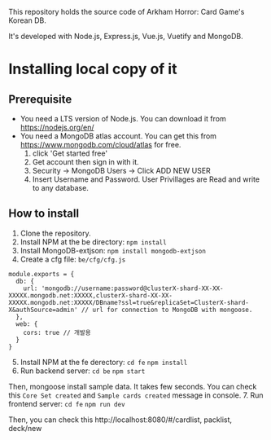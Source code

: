 This repository holds the source code of Arkham Horror: Card Game's Korean DB.

It's developed with Node.js, Express.js, Vue.js, Vuetify and MongoDB.

# Installing local copy of it

## Prerequisite

* You need a LTS version of Node.js. You can download it from <https://nodejs.org/en/>
* You need a MongoDB atlas account. You can get this from <https://www.mongodb.com/cloud/atlas> for free.
  1. click 'Get started free'
  2. Get account then sign in with it.
  3. Security -> MongoDB Users -> Click ADD NEW USER
  4. Insert Username and Password. User Privillages are Read and write to any database.

## How to install

1. Clone the repository.
2. Install NPM at the be directory: `npm install`
3. Install MongoDB-extjson: `npm install mongodb-extjson`
4. Create a cfg file: `be/cfg/cfg.js`
```
module.exports = {
  db: {
    url: 'mongodb://username:password@clusterX-shard-XX-XX-XXXXX.mongodb.net:XXXXX,clusterX-shard-XX-XX-XXXXX.mongodb.net:XXXXX/DBname?ssl=true&replicaSet=ClusterX-shard-X&authSource=admin' // url for connection to MongoDB with mongoose.
  },
  web: {
    cors: true // 개발용
  }
}
```
5. Install NPM at the fe derectory: `cd fe` `npm install`
6. Run backend server: `cd be` `npm start`

Then, mongoose install sample data. It takes few seconds. You can check this `Core Set created` and `Sample cards created` message in console.
7. Run frontend server: `cd fe` `npm run dev`

Then, you can check this http://localhost:8080/#/cardlist, packlist, deck/new
